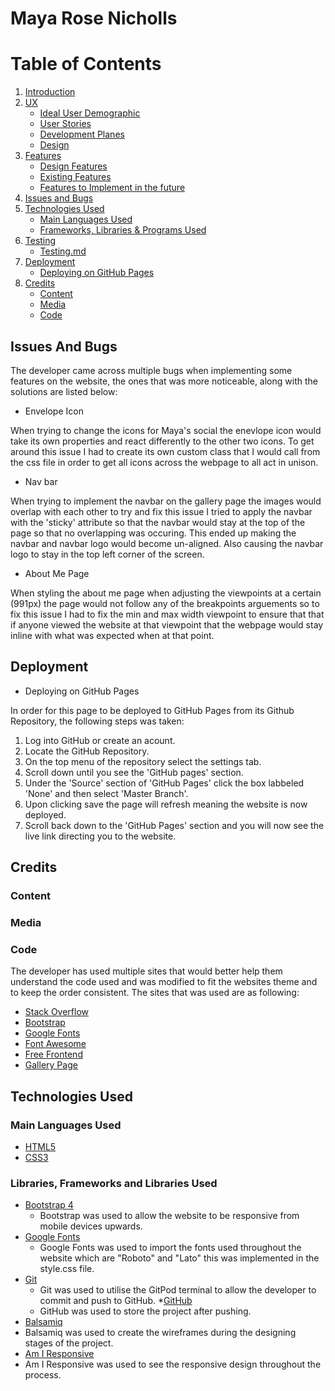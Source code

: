 # Maya Rose Nicholls
# Table of Contents
1. [Introduction](#Introduction)
2. [UX](#UX)
   * [Ideal User Demographic](#Ideal-User-Demographic)
   *  [User Stories](#User-Stories)
   *  [Development Planes](#Development-Planes)
   * [Design](#Design)
3. [Features](#Features)
   * [Design Features](#Design-Features)
   * [Existing Features](#Existing-Features)
   * [Features to Implement in the future](#Features-to-Implement-in-the-future)
4. [Issues and Bugs](#Issues-and-Bugs)
5. [Technologies Used](#Technologies-Used)
   * [Main Languages Used](Main-Languages-Used)
   * [Frameworks, Libraries & Programs Used](#Frameworks,-Libraries-&-Programs-Used)
6. [Testing](#Testing)
   * [Testing.md](TESTING.md)
7. [Deployment](#Deployment)
   * [Deploying on GitHub Pages](#Deploying-on-GitHub-Pages)
8. [Credits](#Credits)
   * [Content](#Content)
   * [Media](#Media)
   * [Code](#Code)

## Issues And Bugs
 The developer came across multiple bugs when implementing some features on the website, the ones that was more noticeable, along with the solutions are listed below:

 * Envelope Icon
 
 When trying to change the icons for Maya's social the enevlope icon would take its own properties and react differently to the other two icons. To get around this issue I had to create its own custom class that I would call from the css file in order to get all icons across the webpage to all act in unison.

 * Nav bar

 When trying to implement the navbar on the gallery page the images would overlap with each other to try and fix this issue I tried to apply the navbar with the 'sticky' attribute so that the navbar would stay at the top of the page so that no overlapping was occuring. This ended up making the navbar and navbar logo would become un-aligned. Also causing the navbar logo to stay in the top left corner of the screen.

 * About Me Page

 When styling the about me page when adjusting the viewpoints at a certain (991px) the page would not follow any of the breakpoints arguements so to fix this issue I had to fix the min and max width viewpoint to ensure that that if anyone viewed the website at that viewpoint that the webpage would stay inline with what was expected when at that point.

## Deployment

* Deploying on GitHub Pages

In order for this page to be deployed to GitHub Pages from its Github Repository, the following steps was taken:

1. Log into GitHub or create an acount.
2. Locate the GitHub Repository.
3. On the top menu of the repository select the settings tab.
4. Scroll down until you see the 'GitHub pages' section.
5. Under the 'Source' section of 'GitHub Pages' click the box labbeled 'None' and then select 'Master Branch'.
6. Upon clicking save the page will refresh meaning the website is now deployed.
7. Scroll back down to the 'GitHub Pages' section and you will now see the live link directing you to the website.

## Credits

### Content

### Media

### Code
The developer has used multiple sites that would better help them understand the code used and was modified to fit the websites theme and to keep the order consistent. The sites that was used are as following:
* [Stack Overflow](https://stackoverflow.com/ "Link to Stack Overflow Homepage")
* [Bootstrap](https://getbootstrap.com/docs/4.5/getting-started/introduction/ "Link to Bootstrap Homepage")
* [Google Fonts](https://fonts.google.com/ "Link to Google Fonts Homepage")
* [Font Awesome](https://fontawesome.com/ "Link to Font Awsome Homepage")
* [Free Frontend](https://freefrontend.com "Link to the Free Frontend Homepage")
* [Gallery Page](https://bootstrapious.com/snippets "Link to page referenced to with gallery")

## Technologies Used
### Main Languages Used
 * [HTML5](https://en.wikipedia.org/wiki/HTML5 "Link to HTML Wiki")
 * [CSS3](https://en.wikipedia.org/wiki/CSS#CSS_3 "Link to CSS Wiki")

### Libraries, Frameworks and Libraries Used
 * [Bootstrap 4](https://getbootstrap.com/docs/4.5/getting-started/introduction/ "Link to the Homepage of Bootstrap")
   * Bootstrap was used to allow the website to be responsive from mobile devices upwards.
 * [Google Fonts](https://fonts.google.com/ "Link to Google Fonts Homepage")
   * Google Fonts was used to import the fonts used throughout the website which are "Roboto" and "Lato" this was implemented in the style.css file.
* [Git](https://git-scm.com/ "Link to Git Homepage")
  * Git was used to utilise the GitPod terminal to allow the developer to commit and push to GitHub.
 *[GitHub](https://github.com/ "Link to GitHub Homepage")
  * GitHub was used to store the project after pushing.
 * [Balsamiq](https://balsamiq.com/ "Link to Balsamiq Homepage")
  * Balsamiq was used to create the wireframes during the designing stages of the project.
 * [Am I Responsive](http://ami.responsivedesign.is/# "Link to Am I Responsive")
  * Am I Responsive was used to see the responsive design throughout the process.
